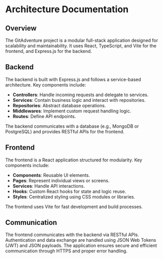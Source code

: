 # Architecture Documentation

## Overview

The GitAdventure project is a modular full-stack application designed for scalability and maintainability. It uses React, TypeScript, and Vite for the frontend, and Express.js for the backend.

## Backend

The backend is built with Express.js and follows a service-based architecture. Key components include:

- **Controllers**: Handle incoming requests and delegate to services.
- **Services**: Contain business logic and interact with repositories.
- **Repositories**: Abstract database operations.
- **Middlewares**: Implement custom request handling logic.
- **Routes**: Define API endpoints.

The backend communicates with a database (e.g., MongoDB or PostgreSQL) and provides RESTful APIs for the frontend.

## Frontend

The frontend is a React application structured for modularity. Key components include:

- **Components**: Reusable UI elements.
- **Pages**: Represent individual views or screens.
- **Services**: Handle API interactions.
- **Hooks**: Custom React hooks for state and logic reuse.
- **Styles**: Centralized styling using CSS modules or libraries.

The frontend uses Vite for fast development and build processes.

## Communication

The frontend communicates with the backend via RESTful APIs. Authentication and data exchange are handled using JSON Web Tokens (JWT) and JSON payloads. The application ensures secure and efficient communication through HTTPS and proper error handling.